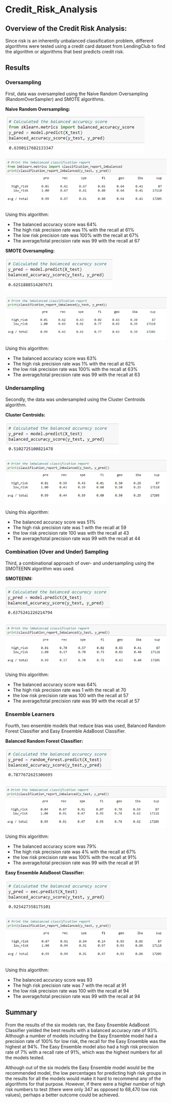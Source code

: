 # Credit_Risk_Analysis

## Overview of the Credit Risk Analysis:

Since risk is an inherently unbalanced classification problem, different algorithms were tested using a credit card dataset from LendingClub to find the algorithm or algorithms that best predicts credit risk.

## Results

### Oversampling

First, data was oversampled using the Naive Random Oversampling (RandomOverSampler) and SMOTE algorithms.

**Naive Random Oversampling:**

![naive_random_balanced_accuracy](images/naive_random_balanced_accuracy.png)

![naive_random_scores](images/naive_random_scores.png)

Using this algorithm:
- The balanced accuracy score was 64%
- The high risk precision rate was 1% with the recall at 61%
- The low risk precision rate was 100% with the recall at 67%
- The average/total precision rate was 99 with the recall at 67

**SMOTE Oversampling:**

![SMOTE_balanced_accuracy](images/SMOTE_balanced_accuracy.png)

![SMOTE_scores](images/SMOTE_scores.png)

Using this algorithm:
- The balanced accuracy score was 63%
- The high risk precision rate was 1% with the recall at 62%
- the low risk precision rate was 100% with the recall at 63%
- The average/total precision rate was 99 with the recall at 63

### Undersampling

Secondly, the data was undersampled using the Cluster Centroids algorithm.

**Cluster Centroids:**

![ClusterCentroids_balanced_accuracy](images/ClusterCentroids_balanced_accuracy.png)

![ClusterCentroids_scores](images/ClusterCentroids_scores.png)

Using this algorithm:
- The balanced accuracy score was 51%
- The high risk precision rate was 1 with the recall at 59
- the low risk precision rate 100 was with the recall at 43
- The average/total precision rate was 99 with the recall at 44

### Combination (Over and Under) Sampling

Third, a combinational approach of over- and undersampling using the SMOTEENN algorithm was used.

**SMOTEENN:**

![SMOTEENN_balanced_accuracy](images/SMOTEENN_balanced_accuracy.png)

![SMOTEENN_scores](images/SMOTEENN_scores.png)

Using this algorithm:
- The balanced accuracy score was 64%
- The high risk precision rate was 1 with the recall at 70
- the low risk precision rate was 100 with the recall at 57
- The average/total precision rate was 99 with the recall at 57

### Ensemble Learners

Fourth, two ensemble models that reduce bias was used, Balanced Random Forest Classifier and Easy Ensemble AdaBoost Classifier.

**Balanced Random Forest Classifier:**

![random_forest_balanced_accuracy](images/random_forest_balanced_accuracy.png)

![random_forest_scores](images/random_forest_scores.png)

Using this algorithm:
- The balanced accuracy score was 79%
- The high risk precision rate was 4% with the recall at 67%
- the low risk precision rate was 100% with the recall at 91%
- The average/total precision rate was 99 with the recall at 91

**Easy Ensemble AdaBoost Classifier:**

![easy_ensemble_balanced_accuracy](images/easy_ensemble_balanced_accuracy.png)

![easy_ensemble_scores](images/easy_ensemble_scores.png)

Using this algorithm:
- The balanced accuracy score was 93
- The high risk precision rate was 7 with the recall at 91
- the low risk precision rate was 100 with the recall at 94
- The average/total precision rate was 99 with the recall at 94

## Summary

From the results of the six models ran, the Easy Ensemble AdaBoost Classifier yielded the best results with a balanced accuracy rate of 93%. Although a number of models including the Easy Ensemble model had a precision rate of 100% for low risk, the recall for the Easy Ensemble was the highest at 94%. The Easy Ensemble model also had a high risk precision rate of 7% with a recall rate of 91%, which was the highest numbers for all the models tested.

Although out of the six models the Easy Ensemble model would be the recommended model, the low percentages for predicting high risk groups in the results for all the models would make it hard to recommend any of the algorithms for that purpose. However, if there were a higher number of high risk numbers to test (there were only 347 as opposed to 68,470 low risk values), perhaps a better outcome could be achieved.
